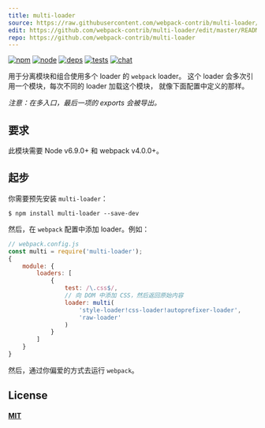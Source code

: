 ```yaml
---
title: multi-loader
source: https://raw.githubusercontent.com/webpack-contrib/multi-loader/master/README.md
edit: https://github.com/webpack-contrib/multi-loader/edit/master/README.md
repo: https://github.com/webpack-contrib/multi-loader
---
```



[![npm][npm]][npm-url]
[![node][node]][node-url]
[![deps][deps]][deps-url]
[![tests][tests]][tests-url]
[![chat][chat]][chat-url]



用于分离模块和组合使用多个 loader 的 `webpack` loader。
这个 loader 会多次引用一个模块，每次不同的 loader 加载这个模块，
就像下面配置中定义的那样。

_注意：在多入口，最后一项的 exports 会被导出。_

## 要求

此模块需要 Node v6.9.0+ 和 webpack v4.0.0+。

## 起步

你需要预先安装 `multi-loader`：

```console
$ npm install multi-loader --save-dev
```

然后，在 `webpack` 配置中添加 loader。例如：

```js
// webpack.config.js
const multi = require('multi-loader');
{
	module: {
		loaders: [
			{
				test: /\.css$/,
				// 向 DOM 中添加 CSS，然后返回原始内容
				loader: multi(
					'style-loader!css-loader!autoprefixer-loader',
					'raw-loader'
				)
			}
		]
	}
}
```

然后，通过你偏爱的方式去运行 `webpack`。

## License

#### [MIT](https://raw.githubusercontent.com/webpack-contrib/multi-loader/master/LICENSE)

[npm]: https://img.shields.io/npm/v/multi-loader.svg
[npm-url]: https://npmjs.com/package/multi-loader

[node]: https://img.shields.io/node/v/multi-loader.svg
[node-url]: https://nodejs.org

[deps]: https://david-dm.org/webpack-contrib/multi-loader.svg
[deps-url]: https://david-dm.org/webpack-contrib/multi-loader

[tests]: 	https://img.shields.io/circleci/project/github/webpack-contrib/multi-loader.svg
[tests-url]: https://circleci.com/gh/webpack-contrib/multi-loader

[cover]: https://codecov.io/gh/webpack-contrib/multi-loader/branch/master/graph/badge.svg
[cover-url]: https://codecov.io/gh/webpack-contrib/multi-loader

[chat]: https://img.shields.io/badge/gitter-webpack%2Fwebpack-brightgreen.svg
[chat-url]: https://gitter.im/webpack/webpack
